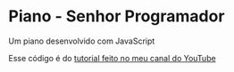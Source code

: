 # Piano - Senhor Programador

Um piano desenvolvido com JavaScript

Esse código é do [tutorial feito no meu canal do YouTube](https://www.youtube.com/watch?v=L33IyO0QXnA&t=8s&ab_channel=SenhorProgramador)
